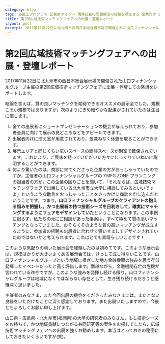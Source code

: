 ```yaml
---
category: blog
tags: 多能工プログラマ 起業家マインド 現実社会の問題解決の経験を積ませる 企業向け 研究者向け
title: 第2回広域技術マッチングフェアへの出展・登壇レポート
layout: post
excerpt: 2017年11月22日に北九州市の西日本総合展示場で開催された山口フィナンシャルグループ主催の第2回広域技術マッチングフェアに出展・登壇しての感想をレポートします。結論を言えば，質の良いマッチングを期待できるオススメの展示会でした。
---
```

# 第2回広域技術マッチングフェアへの出展・登壇レポート

2017年11月22日に北九州市の西日本総合展示場で開催された山口フィナンシャルグループ主催の第2回広域技術マッチングフェアに出展・登壇しての感想をレポートします。

結論を言えば，質の良いマッチングを期待できるオススメの展示会でした。規模こそ小規模ではありますが，次のようにきめ細やかな配慮がされていたのは注目に値します。

1. 全ての出展者にショートプレゼンテーションの機会が与えられており，参加者全員に向けて展示の見どころなどをアピールできます。
2. 出展者向けに控え室が用意されており，気兼ねなく休憩を取ることができます。
3. 展示エリアと同じくらい広いスペースの商談スペースが別室で確保されています。これにより，ご興味を持っていただいた方々にじっくりていねいに説明することができます。
4. 何より驚いたのは，商談に来てくださった企業の方がおっしゃっていたのですが，主催者の山口フィナンシャルグループの YMFG ZONE プランニングの担当者の方が，この企業の困りごとを聞いて，「それならば，広域技術マッチングフェアで出展している北九州市立大学に相談してみるといいですよ」というような助言をおっしゃったことをきっかけに商談を申し込んだということです。つまり，**山口フィナンシャルグループのクライアントの抱える悩みを把握し，かつ出展者の持つ技術シーズを目利きして，確実にマッチングするようにフェアをデザインしていた**ということになります。この事例に限らず，私たちの元にご相談があった事案は，すべて極めて質の高いマッチングとなっていました。おそらくそのような質の高いマッチングが成立するように，参加者の招聘も出展者に合わせて狙いすましてデザインされていたのではないかと考えられます。これはとても素晴らしいことです！

このような気配りの利いた展示会を経験したのは初めてです。このような展示会は，規模ばかりが大きいよくある展示会では，けっして成し得ないことです。山口フィナンシャルグループという地域に根ざした地方金融機関の強みを思う存分発揮したイベントだったと高く評価します。僭越ながら，金融機関存亡の危機が言われている昨今ですが，このような強みを発揮し続ける限り，山口フィナンシャルグループは地域になくてはならない存在として，生き残り続けるだろうと感慨深く思いました。

主催者のみなさま，また今回出展の機会をくださったみなさまには，またとない良縁をいただけたことに深く感謝しております。また出展いたしますので，今後ともよろしくお願い申し上げます。

山口県・広島県・北九州市(福岡県)の大学の研究者のみなさん，もし技術シーズをお持ちで，かつ地域貢献につながる共同研究等の案件をお探しでしたら，広域技術マッチングフェアへの出展を強くお勧めします。本当はとっておきの秘密にしておきたいくらいですが(笑)。
